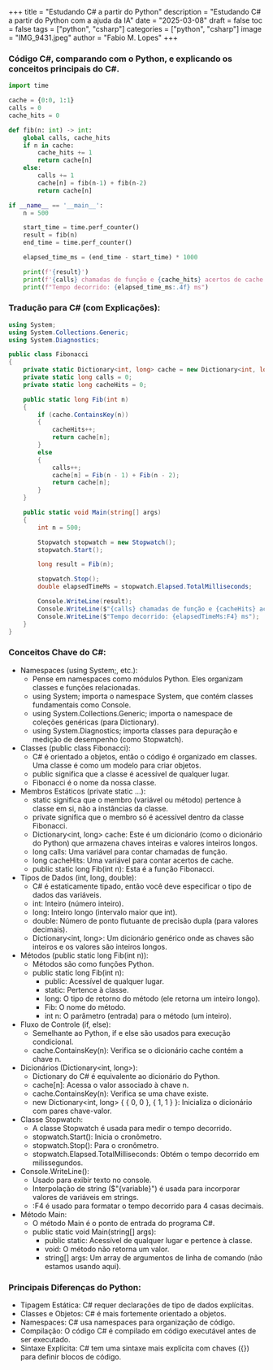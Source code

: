+++ title = "Estudando C# a partir do Python" 
description = "Estudando C# a partir do Python com a ajuda da IA" 
date = "2025-03-08" 
draft = false 
toc = false 
tags = ["python", "csharp"] 
categories = ["python", "csharp"] 
image = "IMG_9431.jpeg" 
author = "Fabio M. Lopes" 
+++

### Código C#, comparando com o Python, e explicando os conceitos principais do C#.
```python
import time

cache = {0:0, 1:1}
calls = 0
cache_hits = 0

def fib(n: int) -> int:
    global calls, cache_hits
    if n in cache:
        cache_hits += 1
        return cache[n]
    else:
        calls += 1
        cache[n] = fib(n-1) + fib(n-2)
        return cache[n]

if __name__ == '__main__':
    n = 500

    start_time = time.perf_counter()
    result = fib(n)
    end_time = time.perf_counter()

    elapsed_time_ms = (end_time - start_time) * 1000

    print(f'{result}')
    print(f'{calls} chamadas de função e {cache_hits} acertos de cache.')
    print(f"Tempo decorrido: {elapsed_time_ms:.4f} ms")
```

### Tradução para C# (com Explicações):
```c#
using System;
using System.Collections.Generic;
using System.Diagnostics;

public class Fibonacci
{
    private static Dictionary<int, long> cache = new Dictionary<int, long> { { 0, 0 }, { 1, 1 } };
    private static long calls = 0;
    private static long cacheHits = 0;

    public static long Fib(int n)
    {
        if (cache.ContainsKey(n))
        {
            cacheHits++;
            return cache[n];
        }
        else
        {
            calls++;
            cache[n] = Fib(n - 1) + Fib(n - 2);
            return cache[n];
        }
    }

    public static void Main(string[] args)
    {
        int n = 500;

        Stopwatch stopwatch = new Stopwatch();
        stopwatch.Start();

        long result = Fib(n);

        stopwatch.Stop();
        double elapsedTimeMs = stopwatch.Elapsed.TotalMilliseconds;

        Console.WriteLine(result);
        Console.WriteLine($"{calls} chamadas de função e {cacheHits} acertos de cache.");
        Console.WriteLine($"Tempo decorrido: {elapsedTimeMs:F4} ms");
    }
}
```

### Conceitos Chave do C#:
 * Namespaces (using System;, etc.):
   * Pense em namespaces como módulos Python. Eles organizam classes e funções relacionadas.
   * using System; importa o namespace System, que contém classes fundamentais como Console.
   * using System.Collections.Generic; importa o namespace de coleções genéricas (para Dictionary).
   * using System.Diagnostics; importa classes para depuração e medição de desempenho (como Stopwatch).
 * Classes (public class Fibonacci):
   * C# é orientado a objetos, então o código é organizado em classes. Uma classe é como um modelo para criar objetos.
   * public significa que a classe é acessível de qualquer lugar.
   * Fibonacci é o nome da nossa classe.
 * Membros Estáticos (private static ...):
   * static significa que o membro (variável ou método) pertence à classe em si, não a instâncias da classe.
   * private significa que o membro só é acessível dentro da classe Fibonacci.
   * Dictionary<int, long> cache: Este é um dicionário (como o dicionário do Python) que armazena chaves inteiras e valores inteiros longos.
   * long calls: Uma variável para contar chamadas de função.
   * long cacheHits: Uma variável para contar acertos de cache.
   * public static long Fib(int n): Esta é a função Fibonacci.
 * Tipos de Dados (int, long, double):
   * C# é estaticamente tipado, então você deve especificar o tipo de dados das variáveis.
   * int: Inteiro (número inteiro).
   * long: Inteiro longo (intervalo maior que int).
   * double: Número de ponto flutuante de precisão dupla (para valores decimais).
   * Dictionary<int, long>: Um dicionário genérico onde as chaves são inteiros e os valores são inteiros longos.
 * Métodos (public static long Fib(int n)):
   * Métodos são como funções Python.
   * public static long Fib(int n):
     * public: Acessível de qualquer lugar.
     * static: Pertence à classe.
     * long: O tipo de retorno do método (ele retorna um inteiro longo).
     * Fib: O nome do método.
     * int n: O parâmetro (entrada) para o método (um inteiro).
 * Fluxo de Controle (if, else):
   * Semelhante ao Python, if e else são usados para execução condicional.
   * cache.ContainsKey(n): Verifica se o dicionário cache contém a chave n.
 * Dicionários (Dictionary<int, long>):
   * Dictionary do C# é equivalente ao dicionário do Python.
   * cache[n]: Acessa o valor associado à chave n.
   * cache.ContainsKey(n): Verifica se uma chave existe.
   * new Dictionary<int, long> { { 0, 0 }, { 1, 1 } }: Inicializa o dicionário com pares chave-valor.
 * Classe Stopwatch:
   * A classe Stopwatch é usada para medir o tempo decorrido.
   * stopwatch.Start(): Inicia o cronômetro.
   * stopwatch.Stop(): Para o cronômetro.
   * stopwatch.Elapsed.TotalMilliseconds: Obtém o tempo decorrido em milissegundos.
 * Console.WriteLine():
   * Usado para exibir texto no console.
   * Interpolação de string ($"{variable}") é usada para incorporar valores de variáveis em strings.
   * :F4 é usado para formatar o tempo decorrido para 4 casas decimais.
 * Método Main:
   * O método Main é o ponto de entrada do programa C#.
   * public static void Main(string[] args):
     * public static: Acessível de qualquer lugar e pertence à classe.
     * void: O método não retorna um valor.
     * string[] args: Um array de argumentos de linha de comando (não estamos usando aqui).

### Principais Diferenças do Python:
 * Tipagem Estática: C# requer declarações de tipo de dados explícitas.
 * Classes e Objetos: C# é mais fortemente orientado a objetos.
 * Namespaces: C# usa namespaces para organização de código.
 * Compilação: O código C# é compilado em código executável antes de ser executado.
 * Sintaxe Explícita: C# tem uma sintaxe mais explícita com chaves ({}) para definir blocos de código.
